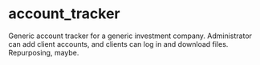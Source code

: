 account_tracker
===============

Generic account tracker for a generic investment company. 
Administrator can add client accounts, and clients can log in and download files.
Repurposing, maybe.
